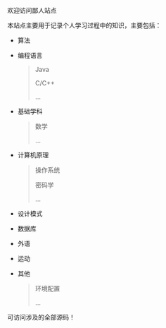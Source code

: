 欢迎访问鄙人站点

本站点主要用于记录个人学习过程中的知识，主要包括：

* 算法

* 编程语言

  > Java
  >
  > C/C++
  >
  > ...

* 基础学科

  >数学
  >
  >...

* 计算机原理

  > 操作系统
  >
  > 密码学
  >
  > ...

* 设计模式

* 数据库

* 外语

* 运动

* 其他

  > 环境配置
  >
  > ...

可访问涉及的全部源码！
